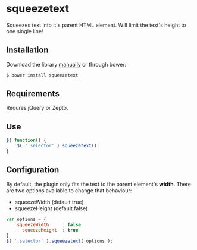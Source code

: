 squeezetext
======

Squeezes text into it's parent HTML element. Will limit the text's height to one single line!

## Installation

Download the library [manually](https://github.com/joinbox/squeezetext) or through bower: 

```bash
$ bower install squeezetext
```

## Requirements

Requres jQuery or Zepto. 

## Use

```javascript
$( function() {
    $( '.selector' ).squeezetext();
}
```

## Configuration

By default, the plugin only fits the text to the parent element's **width**. There are two options available to change that behaviour: 

- squeezeWidth (default true)
- squeezeHeight (default false)

```javascript
var options = {
    squeezeWidth     : false
    , squeezeHeight  : true
}
$( '.selector' ).squeezetext( options );
```
